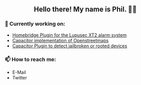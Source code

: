 <!--
**Phil0xFF/Phil0xFF** is a ✨ _special_ ✨ repository because its `README.md` (this file) appears on your GitHub profile.

Here are some ideas to get you started:

- 🔭 I’m currently working on ...
- 🌱 I’m currently learning ...
- 👯 I’m looking to collaborate on ...
- 🤔 I’m looking for help with ...
- 💬 Ask me about ...
- 📫 How to reach me: ...
- 😄 Pronouns: ...
- ⚡ Fun fact: ...
-->
<h2 align="center">Hello there! My name is Phil. 👨‍💻</h2>

<h3>🔭 Currently working on:</h3>

- <a href="https://github.com/Phil0xFF/homebridge-lupus-security">Homebridge Plugin for the Lupusec XT2 alarm system</a>
- <a href="https://github.com/Phil0xFF/capacitor-openstreetmap">Capacitor implementation of Openstreetmaps</a>
- <a href="https://github.com/Phil0xFF/capacitor-jailbreak-root-detection">Capacitor Plugin to detect jailbroken or rooted devices</a>

<h3>📫 How to reach me:</h3>

- E-Mail
- Twitter

